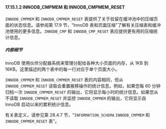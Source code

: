 #### 17.15.1.2 INNODB_CMPMEM 和 INNODB_CMPMEM_RESET

`INNODB_CMPMEM` 和 `INNODB_CMPMEM_RESET` 表提供了关于驻留在缓冲池中的压缩页面的状态信息。请参阅第 17.9 节，“InnoDB 表和页面压缩”了解有关压缩表和缓冲池使用的更多信息。`INNODB_CMP` 和 `INNODB_CMP_RESET` 表应提供更有用的压缩统计信息。

##### 内部细节

InnoDB 使用伙伴分配器系统来管理分配给各种大小页面的内存，从 1KB 到 16KB。这里描述的两个表中的每一行对应于单个页面大小。

`INNODB_CMPMEM` 和 `INNODB_CMPMEM_RESET` 表的内容相同，但从 `INNODB_CMPMEM_RESET` 读取会重置搬移操作的统计信息。例如，如果您每 60 分钟归档一次 `INNODB_CMPMEM_RESET` 的输出，它将显示每小时的统计信息。如果您从不读取 `INNODB_CMPMEM_RESET` 并监控 `INNODB_CMPMEM` 的输出，它将显示自 InnoDB 启动以来的累积统计信息。

有关表定义，请参见第 28.4.7 节，“`INFORMATION_SCHEMA` `INNODB_CMPMEM` 和 `INNODB_CMPMEM_RESET` 表”。
